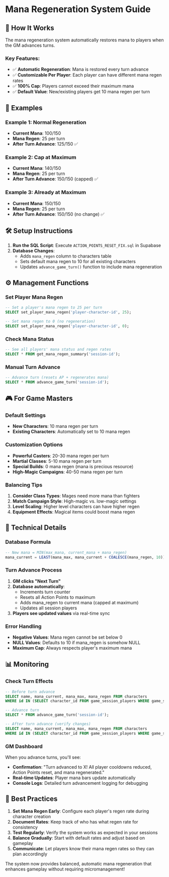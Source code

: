 # Mana Regeneration System Guide

## 🔮 **How It Works**

The mana regeneration system automatically restores mana to players when the GM advances turns.

### **Key Features:**
- ✅ **Automatic Regeneration**: Mana is restored every turn advance
- ✅ **Customizable Per Player**: Each player can have different mana regen rates
- ✅ **100% Cap**: Players cannot exceed their maximum mana
- ✅ **Default Value**: New/existing players get 10 mana regen per turn

## 🎯 **Examples**

### Example 1: Normal Regeneration
- **Current Mana**: 100/150
- **Mana Regen**: 25 per turn
- **After Turn Advance**: 125/150 ✅

### Example 2: Cap at Maximum
- **Current Mana**: 140/150  
- **Mana Regen**: 25 per turn
- **After Turn Advance**: 150/150 (capped) ✅

### Example 3: Already at Maximum
- **Current Mana**: 150/150
- **Mana Regen**: 25 per turn  
- **After Turn Advance**: 150/150 (no change) ✅

## 🛠️ **Setup Instructions**

1. **Run the SQL Script**: Execute `ACTION_POINTS_RESET_FIX.sql` in Supabase
2. **Database Changes**:
   - Adds `mana_regen` column to characters table
   - Sets default mana regen to 10 for all existing characters
   - Updates `advance_game_turn()` function to include mana regeneration

## ⚙️ **Management Functions**

### **Set Player Mana Regen**
```sql
-- Set a player's mana regen to 25 per turn
SELECT set_player_mana_regen('player-character-id', 25);

-- Set mana regen to 0 (no regeneration)
SELECT set_player_mana_regen('player-character-id', 0);
```

### **Check Mana Status**
```sql
-- See all players' mana status and regen rates
SELECT * FROM get_mana_regen_summary('session-id');
```

### **Manual Turn Advance**
```sql
-- Advance turn (resets AP + regenerates mana)
SELECT * FROM advance_game_turn('session-id');
```

## 🎮 **For Game Masters**

### **Default Settings**
- **New Characters**: 10 mana regen per turn
- **Existing Characters**: Automatically set to 10 mana regen

### **Customization Options**
- **Powerful Casters**: 20-30 mana regen per turn
- **Martial Classes**: 5-10 mana regen per turn
- **Special Builds**: 0 mana regen (mana is precious resource)
- **High-Magic Campaigns**: 40-50 mana regen per turn

### **Balancing Tips**
1. **Consider Class Types**: Mages need more mana than fighters
2. **Match Campaign Style**: High-magic vs. low-magic settings
3. **Level Scaling**: Higher level characters can have higher regen
4. **Equipment Effects**: Magical items could boost mana regen

## 🔧 **Technical Details**

### **Database Formula**
```sql
-- New mana = MIN(max_mana, current_mana + mana_regen)
mana_current = LEAST(mana_max, mana_current + COALESCE(mana_regen, 10))
```

### **Turn Advance Process**
1. **GM clicks "Next Turn"**
2. **Database automatically**:
   - Increments turn counter
   - Resets all Action Points to maximum
   - Adds mana_regen to current mana (capped at maximum)
   - Updates all session players
3. **Players see updated values** via real-time sync

### **Error Handling**
- **Negative Values**: Mana regen cannot be set below 0
- **NULL Values**: Defaults to 10 if mana_regen is somehow NULL
- **Maximum Cap**: Always respects player's maximum mana

## 📊 **Monitoring**

### **Check Turn Effects**
```sql
-- Before turn advance
SELECT name, mana_current, mana_max, mana_regen FROM characters 
WHERE id IN (SELECT character_id FROM game_session_players WHERE game_session_id = 'session-id');

-- Advance turn
SELECT * FROM advance_game_turn('session-id');

-- After turn advance (verify changes)
SELECT name, mana_current, mana_max, mana_regen FROM characters 
WHERE id IN (SELECT character_id FROM game_session_players WHERE game_session_id = 'session-id');
```

### **GM Dashboard**
When you advance turns, you'll see:
- **Confirmation**: "Turn advanced to X! All player cooldowns reduced, Action Points reset, and mana regenerated."
- **Real-time Updates**: Player mana bars update automatically
- **Console Logs**: Detailed turn advancement logging for debugging

## 🎯 **Best Practices**

1. **Set Mana Regen Early**: Configure each player's regen rate during character creation
2. **Document Rates**: Keep track of who has what regen rate for consistency
3. **Test Regularly**: Verify the system works as expected in your sessions
4. **Balance Gradually**: Start with default rates and adjust based on gameplay
5. **Communicate**: Let players know their mana regen rates so they can plan accordingly

The system now provides balanced, automatic mana regeneration that enhances gameplay without requiring micromanagement!
